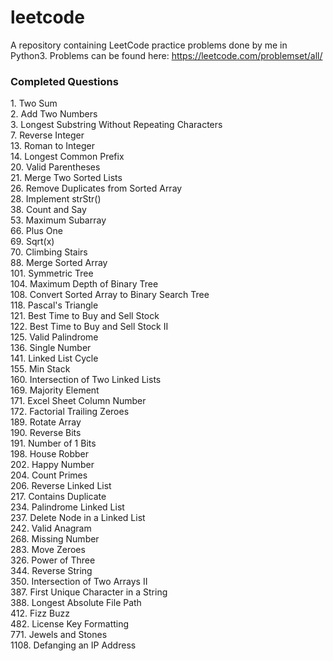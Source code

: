 # leetcode
A repository containing LeetCode practice problems done by me in Python3.
Problems can be found here: https://leetcode.com/problemset/all/

### Completed Questions
1\. Two Sum  
2\. Add Two Numbers  
3\. Longest Substring Without Repeating Characters  
7\. Reverse Integer    
13\. Roman to Integer   
14\. Longest Common Prefix  
20\. Valid Parentheses  
21\. Merge Two Sorted Lists  
26\. Remove Duplicates from Sorted Array  
28\. Implement strStr()  
38\. Count and Say  
53\. Maximum Subarray  
66\. Plus One  
69\. Sqrt(x)  
70\. Climbing Stairs  
88\. Merge Sorted Array  
101\. Symmetric Tree  
104\. Maximum Depth of Binary Tree  
108\. Convert Sorted Array to Binary Search Tree  
118\. Pascal's Triangle  
121\. Best Time to Buy and Sell Stock    
122\. Best Time to Buy and Sell Stock II  
125\. Valid Palindrome  
136\. Single Number  
141\. Linked List Cycle  
155\. Min Stack  
160\. Intersection of Two Linked Lists  
169\. Majority Element   
171\. Excel Sheet Column Number  
172\. Factorial Trailing Zeroes  
189\. Rotate Array  
190\. Reverse Bits  
191\. Number of 1 Bits  
198\. House Robber  
202\. Happy Number  
204\. Count Primes  
206\. Reverse Linked List  
217\. Contains Duplicate    
234\. Palindrome Linked List  
237\. Delete Node in a Linked List  
242\. Valid Anagram  
268\. Missing Number  
283\. Move Zeroes  
326\. Power of Three  
344\. Reverse String  
350\. Intersection of Two Arrays II  
387\. First Unique Character in a String  
388\. Longest Absolute File Path  
412\. Fizz Buzz  
482\. License Key Formatting  
771\. Jewels and Stones  
1108\. Defanging an IP Address  
